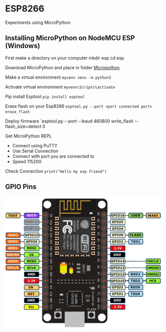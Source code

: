 # ESP8266

Experiments using MicroPython

## Installing MicroPython on NodeMCU ESP (Windows)

First make a directory on your computer
    mkdir esp
    cd esp

Download MicroPython and place in folder
[Micropython](http://micropython.org/download#esp8266)

Make a virtual environment
`myvenv venv -m python3`

Activate virtual environment
`myvenv\Scripts\activate`

Pip install Esptool
`pip install esptool`

Erase flash on your Esp8266
`esptool.py --port <port connected port> erase_flash`

Deploy firmware
`esptool.py --port <port conneccted to> --baud 460800 write_flash --flash_size=detect 0 <downloaded Micropython bin>

Get MicroPython REPL
* Connect using PuTTY 
* Use Serial Connection
* Connect with port you are connected to 
* Speed 115200

Check Connection
`print("Hello my esp friend")`

## GPIO Pins
![GPIO Pints](nodemcu_pins.png  )